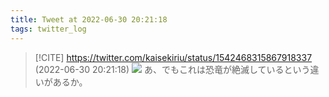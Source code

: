 ```yaml
---
title: Tweet at 2022-06-30 20:21:18
tags: twitter_log
---
```


> [!CITE] https://twitter.com/kaisekiriu/status/1542468315867918337 (2022-06-30 20:21:18)
> ![](https://twitter.com/kaisekiriu/status/1542468315867918337)
> あ、でもこれは恐竜が絶滅しているという違いがあるか。
